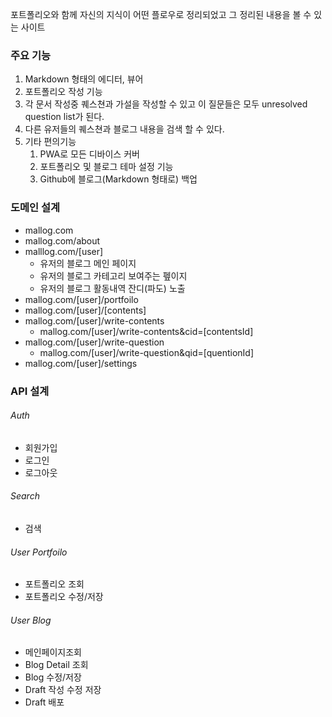 포트폴리오와 함께 자신의 지식이 어떤 플로우로 정리되었고 그 정리된 내용을 볼 수 있는 사이트


### 주요 기능 
1. Markdown 형태의 에디터, 뷰어 
2. 포트폴리오 작성 기능 
3. 각 문서 작성중 퀘스쳔과 가설을 작성할 수 있고 
   이 질문들은 모두 unresolved question list가 된다. 
4. 다른 유저들의 퀘스쳔과 블로그 내용을 검색 할 수 있다. 
5. 기타 편의기능
	1. PWA로 모든 디바이스 커버 
	2. 포트폴리오 및 블로그 테마 설정 기능
	3. Github에 블로그(Markdown 형태로) 백업 

### 도메인 설계 
- mallog.com
- mallog.com/about
- malllog.com/[user]
	- 유저의 블로그 메인 페이지
	- 유저의 블로그 카테고리 보여주는 펲이지 
	- 유저의 블로그 활동내역 잔디(파도) 노출 
- mallog.com/[user]/portfoilo
- mallog.com/[user]/[contents]
- mallog.com/[user]/write-contents
	- mallog.com/[user]/write-contents&cid=[contentsId]
- mallog.com/[user]/write-question
	- mallog.com/[user]/write-question&qid=[quentionId]
- mallog.com/[user]/settings

### API 설계 
###### Auth
- 회원가입
- 로그인
- 로그아웃
###### Search 
- 검색

###### User Portfoilo
- 포트폴리오 조회
- 포트폴리오 수정/저장 

###### User Blog
- 메인페이지조회
- Blog Detail 조회 
- Blog 수정/저장 
- Draft 작성 수정 저장 
- Draft 배포 

